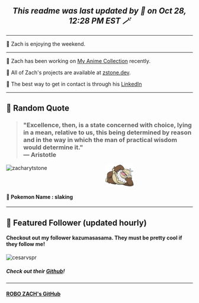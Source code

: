<h2 align="center" style="font-style: italic; font-weight: bold;">This readme was last updated by 🤖 on Oct 28, 12:28 PM EST 🪄 </h2></a>

---

🤖 Zach is enjoying the weekend.

---

🤖 Zach has been working on [My Anime Collection](https://github.com/ZacharyTStone/My-Anime-Collection) recently.

🤖 All of Zach's projects are available at [zstone.dev](https://www.zstone.dev/).

🤖 The best way to get in contact is through his [LinkedIn](https://www.linkedin.com/in/zacharystone42)

---

<!-- Add a Quotes section -->

## 🤖 Random Quote

<h3>
<blockquote>
  "Excellence, then, is a state concerned with choice, lying in a mean, relative to us, this being determined by reason and in the way in which the man of practical wisdom would determine it."
<br>— Aristotle
</blockquote>
</h3>

<div style="display: flex; flex-wrap: no-wrap; width: 100%; gap: 16px">
        <img width="50%" src="https://github-readme-streak-stats.herokuapp.com/?user=zacharytstone" alt="zacharytstone" />
    <img width="15%" class='poke-img' src='https://raw.githubusercontent.com/PokeAPI/sprites/master/sprites/pokemon/other/dream-world/289.svg' alt='slaking'/>
</div>

#### 🤖 Pokemon Name : slaking</span>

---

## 🤖 Featured Follower (updated hourly)

#### Checkout out my follower kazumasasama. They must be pretty cool if they follow me!

<img width="50%" class='github-img' src='https://avatars.githubusercontent.com/u/37849741?v=4' alt='cesarvspr'/>

##### Check out their [Github](https://www.linkedin.com/in/zacharystone42)!

---

#### [ROBO ZACH's GitHub](https://github.com/ROBO-ZACH)
